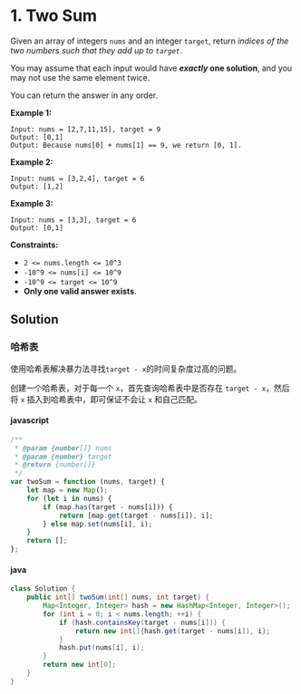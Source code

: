 # 1. Two Sum

Given an array of integers `nums` and an integer `target`, return _indices of the two numbers such that they add up to `target`_.

You may assume that each input would have **_exactly_ one solution**, and you may not use the same element twice.

You can return the answer in any order.

**Example 1:**

```text
Input: nums = [2,7,11,15], target = 9
Output: [0,1]
Output: Because nums[0] + nums[1] == 9, we return [0, 1].
```

**Example 2:**

```text
Input: nums = [3,2,4], target = 6
Output: [1,2]
```

**Example 3:**

```text
Input: nums = [3,3], target = 6
Output: [0,1]
```

**Constraints:**

-   `2 <= nums.length <= 10^3`
-   `-10^9 <= nums[i] <= 10^9`
-   `-10^9 <= target <= 10^9`
-   **Only one valid answer exists**.

## Solution

### 哈希表

使用哈希表解决暴力法寻找`target - x`的时间复杂度过高的问题。

创建一个哈希表，对于每一个 `x`，首先查询哈希表中是否存在 `target - x`，然后将 `x` 插入到哈希表中，即可保证不会让 `x` 和自己匹配。

#### javascript

```js
/**
 * @param {number[]} nums
 * @param {number} target
 * @return {number[]}
 */
var twoSum = function (nums, target) {
    let map = new Map();
    for (let i in nums) {
        if (map.has(target - nums[i])) {
            return [map.get(target - nums[i]), i];
        } else map.set(nums[i], i);
    }
    return [];
};
```

#### java

```java
class Solution {
    public int[] twoSum(int[] nums, int target) {
        Map<Integer, Integer> hash = new HashMap<Integer, Integer>();
        for (int i = 0; i < nums.length; ++i) {
            if (hash.containsKey(target - nums[i])) {
                return new int[]{hash.get(target - nums[i]), i};
            }
            hash.put(nums[i], i);
        }
        return new int[0];
    }
}
```
